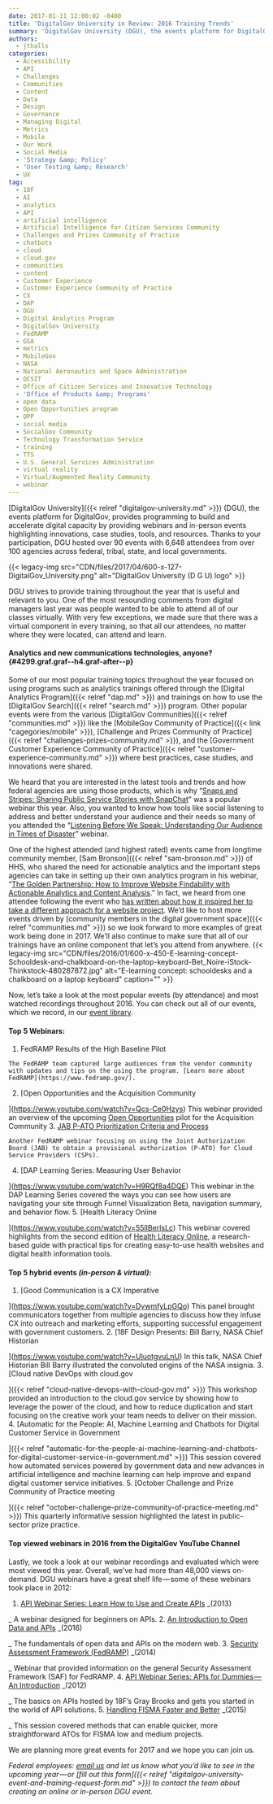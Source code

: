 ```yaml
---
date: 2017-01-11 12:00:02 -0400
title: 'DigitalGov University in Review: 2016 Training Trends'
summary: 'DigitalGov University (DGU), the events platform for DigitalGov, provides programming to build and accelerate digital capacity by providing webinars and in-person events highlighting innovations, case studies, tools, and resources. Thanks to your participation, DGU hosted over 90 events with 6,648 attendees from over 100 agencies across federal, tribal, state, and local governments. {{< legacy-img src="https://www.digitalgov.gov/files/2017/04/600-x-127-DigitalGov_University.png"'
authors:
  - jthalls
categories:
  - Accessibility
  - API
  - Challenges
  - Communities
  - Content
  - Data
  - Design
  - Governance
  - Managing Digital
  - Metrics
  - Mobile
  - Our Work
  - Social Media
  - 'Strategy &amp; Policy'
  - 'User Testing &amp; Research'
  - UX
tag:
  - 18F
  - AI
  - analytics
  - API
  - artificial intelligence
  - Artificial Intelligence for Citizen Services Community
  - Challenges and Prizes Community of Practice
  - chatbots
  - cloud
  - cloud.gov
  - communities
  - content
  - Customer Experience
  - Customer Experience Community of Practice
  - CX
  - DAP
  - DGU
  - Digital Analytics Program
  - DigitalGov University
  - FedRAMP
  - GSA
  - metrics
  - MobileGov
  - NASA
  - National Aeronautics and Space Administration
  - OCSIT
  - Office of Citizen Services and Innovative Technology
  - 'Office of Products &amp; Programs'
  - open data
  - Open Opportunities program
  - OPP
  - social media
  - SocialGov Community
  - Technology Transformation Service
  - training
  - TTS
  - U.S. General Services Administration
  - virtual reality
  - Virtual/Augmented Reality Community
  - webinar
---
```


[DigitalGov University]({{< relref "digitalgov-university.md" >}}) (DGU), the events platform for DigitalGov, provides programming to build and accelerate digital capacity by providing webinars and in-person events highlighting innovations, case studies, tools, and resources. Thanks to your participation, DGU hosted over 90 events with 6,648 attendees from over 100 agencies across federal, tribal, state, and local governments.

{{< legacy-img src="CDN/files/2017/04/600-x-127-DigitalGov_University.png" alt="DigitalGov University (D G U) logo" >}}

DGU strives to provide training throughout the year that is useful and relevant to you. One of the most resounding comments from digital managers last year was people wanted to be able to attend all of our classes virtually. With very few exceptions, we made sure that there was a virtual component in every training, so that all our attendees, no matter where they were located, can attend and learn.

#### **Analytics and new communications technologies, anyone?** {#4299.graf.graf--h4.graf-after--p}

Some of our most popular training topics throughout the year focused on using programs such as analytics trainings offered through the [Digital Analytics Program]({{< relref "dap.md" >}}) and trainings on how to use the [DigitalGov Search]({{< relref "search.md" >}}) program. Other popular events were from the various [DigitalGov Communities]({{< relref "communities.md" >}}) like the [MobileGov Community of Practice]({{< link "cagegories/mobile" >}}), [Challenge and Prizes Community of Practice]({{< relref "challenges-prizes-community.md" >}}), and the [Government Customer Experience Community of Practice]({{< relref "customer-experience-community.md" >}}) where best practices, case studies, and innovations were shared.

We heard that you are interested in the latest tools and trends and how federal agencies are using those products, which is why “[Snaps and Stripes: Sharing Public Service Stories with SnapChat](https://www.youtube.com/watch?v=G82jBHxE4Tk)” was a popular webinar this year. Also, you wanted to know how tools like social listening to address and better understand your audience and their needs so many of you attended the “[Listening Before We Speak: Understanding Our Audience in Times of Disaster](https://www.youtube.com/watch?v=YWhRLCxTYxk)” webinar.

One of the highest attended (and highest rated) events came from longtime community member, [Sam Bronson]({{< relref "sam-bronson.md" >}}) of HHS, who shared the need for actionable analytics and the important steps agencies can take in setting up their own analytics program in his webinar, “[The Golden Partnership: How to Improve Website Findability with Actionable Analytics and Content Analysis](https://www.youtube.com/watch?v=Pjc-dEPBExE).” In fact, we heard from one attendee following the event who [has written about how it inspired her to take a different approach for a website project](https://medium.com/@DigitalGov/well-begun-is-half-done-lets-tidy-up-the-website-c19134c53af). We’d like to host more events driven by [community members in the digital government space]({{< relref "communities.md" >}}) so we look forward to more examples of great work being done in 2017. We’ll also continue to make sure that all of our trainings have an online component that let’s you attend from anywhere. {{< legacy-img src="CDN/files/2016/01/600-x-450-E-learning-concept-Schooldesk-and-chalkboard-on-the-laptop-keyboard-Bet_Noire-iStock-Thinkstock-480287872.jpg" alt="E-learning concept: schooldesks and a chalkboard on a laptop keyboard" caption="" >}} 

Now, let’s take a look at the most popular events (by attendance) and most watched recordings throughout 2016. You can check out all of our events, which we record, in our [event library](https://www.youtube.com/c/digitalgov).

#### **Top 5 Webinars:**

  1. FedRAMP Results of the High Baseline Pilot
  
    The FedRAMP team captured large audiences from the vendor community with updates and tips on the using the program. [Learn more about FedRAMP](https://www.fedramp.gov/).
  2. [Open Opportunities and the Acquisition Community
  
](https://www.youtube.com/watch?v=Qcs-Ce0Hzys) This webinar provided an overview of the upcoming [Open Opportunities](https://openopps.WHATEVER/) pilot for the Acquisition Community
  3. [JAB P-ATO Prioritization Criteria and Process](https://www.youtube.com/watch?v=A0X8edhEOxY)
  
    Another FedRAMP webinar focusing on using the Joint Authorization Board (JAB) to obtain a provisional authorization (P-ATO) for Cloud Service Providers (CSPs).
  4. [DAP Learning Series: Measuring User Behavior
  
](https://www.youtube.com/watch?v=H9RQf8a4DQE) This webinar in the DAP Learning Series covered the ways you can see how users are navigating your site through Funnel Visualization Beta, navigation summary, and behavior flow.
  5. [Health Literacy Online
  
](https://www.youtube.com/watch?v=55IlBerIsLc) This webinar covered highlights from the second edition of [Health Literacy Online](http://health.gov/healthliteracyonline/), a research-based guide with practical tips for creating easy-to-use health websites and digital health information tools.

#### **Top 5 hybrid events _(in-person & virtual)_:**

  1. [Good Communication is a CX Imperative
  
](https://www.youtube.com/watch?v=DywmfyLpGQo) This panel brought communicators together from multiple agencies to discuss how they infuse CX into outreach and marketing efforts, supporting successful engagement with government customers.
  2. [18F Design Presents: Bill Barry, NASA Chief Historian
  
](https://www.youtube.com/watch?v=UluotgvuLnU) In this talk, NASA Chief Historian Bill Barry illustrated the convoluted origins of the NASA insignia.
  3. [Cloud native DevOps with cloud.gov
  
]({{< relref "cloud-native-devops-with-cloud-gov.md" >}}) This workshop provided an introduction to the cloud.gov service by showing how to leverage the power of the cloud, and how to reduce duplication and start focusing on the creative work your team needs to deliver on their mission.
  4. [Automatic for the People: AI, Machine Learning and Chatbots for Digital Customer Service in Government
  
]({{< relref "automatic-for-the-people-ai-machine-learning-and-chatbots-for-digital-customer-service-in-government.md" >}}) This session covered how automated services powered by government data and new advances in artificial intelligence and machine learning can help improve and expand digital customer service initiatives.
  5. [October Challenge and Prize Community of Practice meeting
  
]({{< relref "october-challenge-prize-community-of-practice-meeting.md" >}}) This quarterly informative session highlighted the latest in public-sector prize practice.

#### **Top viewed webinars in 2016 from the DigitalGov YouTube Channel**

Lastly, we took a look at our webinar recordings and evaluated which were most viewed this year. Overall, we’ve had more than 48,000 views on-demand. DGU webinars have a great shelf life — some of these webinars took place in 2012:

  1. [API Webinar Series: Learn How to Use and Create APIs](https://www.youtube.com/watch?v=SgJq4Ukx6yU) _(2013)
  
_ A webinar designed for beginners on APIs.
  2. [An Introduction to Open Data and APIs](https://www.youtube.com/watch?v=taTdJ6oOZX4) _(2016)
  
_ The fundamentals of open data and APIs on the modern web.
  3. [Security Assessment Framework (FedRAMP)](https://www.youtube.com/watch?v=IDYolWgYNB4) _(2014)
  
_ Webinar that provided information on the general Security Assessment Framework (SAF) for FedRAMP.
  4. [API Webinar Series: APIs for Dummies — An Introduction](https://www.youtube.com/watch?v=sup8Q_NuIxI) _(2012)
  
_ The basics on APIs hosted by 18F’s Gray Brooks and gets you started in the world of API solutions.
  5. [Handling FISMA Faster and Better](https://www.youtube.com/watch?v=T1S52B1-NT4) _(2015)
  
_ This session covered methods that can enable quicker, more straightforward ATOs for FISMA low and medium projects.

We are planning more great events for 2017 and we hope you can join us.

_Federal employees:_ [_email us_](mailto:DigitalGovU@gsa.gov) _and let us know what you’d like to see in the upcoming year — or [fill out this form]({{< relref "digitalgov-university-event-and-training-request-form.md" >}}) to contact the team about creating an online or in-person DGU event._